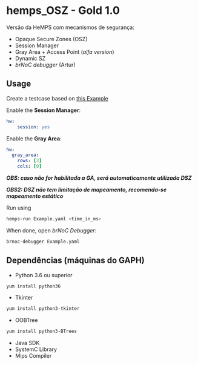 # hemps_OSZ - Gold 1.0

Versão da HeMPS com mecanismos de segurança:
* Opaque Secure Zones (OSZ)
* Session Manager
* Gray Area + Access Point (*alfa version*)
* Dynamic SZ
* _brNoC debugger_ (Artur) 

## Usage

Create a testcase based on [this Example](https://github.com/gaph-pucrs/hemps_OSZ/blob/SessionManager/testcases/examples/Example.yaml)

Enable the **Session Manager**:
```yaml
hw:
    session: yes
```

Enable the **Gray Area**:
```yaml
hw:
  gray_area:
    rows: [3]
    cols: [0]
```
***OBS: caso não for habilitada a GA, será automaticamente utilizada DSZ***

***OBS2: DSZ não tem limitação de mapeamento, recomenda-se mapeamento estático***

Run using
```bash
hemps-run Example.yaml <time_in_ms>
```
When done, open *brNoC Debugger*:
```bash
brnoc-debugger Example.yaml
```
## Dependências (máquinas do GAPH)
* Python 3.6 ou superior
```bash
yum install python36
```
* Tkinter
```bash
yum install python3-tkinter
```
* OOBTree
```bash
yum install python3-BTrees
```
* Java SDK
* SystemC Library
* Mips Compiler

